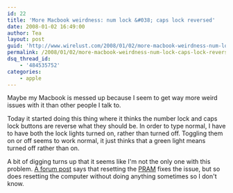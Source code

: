 ```yaml
---
id: 22
title: 'More Macbook weirdness: num lock &#038; caps lock reversed'
date: 2008-01-02 16:49:00
author: Tea
layout: post
guid: 'http://www.wirelust.com/2008/01/02/more-macbook-weirdness-num-lock-caps-lock-reversed/'
permalink: /2008/01/02/more-macbook-weirdness-num-lock-caps-lock-reversed/
dsq_thread_id:
    - '484535752'
categories:
    - apple
---
```


Maybe my Macbook is messed up because I seem to get way more weird issues with it than other people I talk to.

Today it started doing this thing where it thinks the number lock and caps lock buttons are reverse what they should be. In order to type normal, I have to have both the lock lights turned on, rather than turned off. Toggling them on or off seems to work normal, it just thinks that a green light means turned off rather than on.

A bit of digging turns up that it seems like I'm not the only one with this problem. [A forum post](http://discussions.apple.com/thread.jspa?messageID=6209489) says that resetting the [PRAM](http://docs.info.apple.com/article.html?artnum=2238) fixes the issue, but so does resetting the computer without doing anything sometimes so I don't know.
